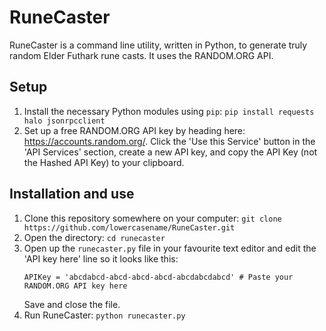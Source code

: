 
# RuneCaster

RuneCaster is a command line utility, written in Python, to generate truly random Elder Futhark rune casts. It uses the RANDOM.ORG API.

## Setup

1. Install the necessary Python modules using `pip`:
   `pip install requests halo jsonrpcclient`
2. Set up a free RANDOM.ORG API key by heading here: https://accounts.random.org/. Click the 'Use this Service' button in the 'API Services' section, create a new API key, and copy the API Key (not the Hashed API Key) to your clipboard.

## Installation and use

1. Clone this repository somewhere on your computer:
   `git clone https://github.com/lowercasename/RuneCaster.git`
2. Open the directory:
   `cd runecaster`
3. Open up the `runecaster.py` file in your favourite text editor and edit the 'API key here' line so it looks like this:
   ```
   APIKey = 'abcdabcd-abcd-abcd-abcd-abcdabcdabcd' # Paste your RANDOM.ORG API key here
   ```
   Save and close the file.
3. Run RuneCaster:
   `python runecaster.py`

